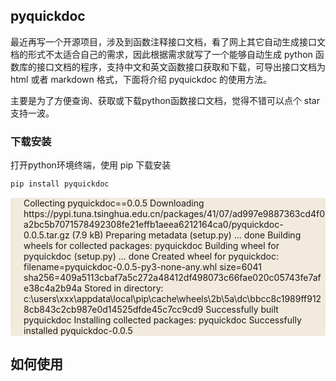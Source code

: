 ## pyquickdoc

最近再写一个开源项目，涉及到函数注释接口文档，看了网上其它自动生成接口文档的形式不太适合自己的需求，因此根据需求就写了一个能够自动生成 python 函数库的接口文档的程序，支持中文和英文函数接口获取和下载，可导出接口文档为 html 或者 markdown 格式，下面将介绍 pyquickdoc 的使用方法。


主要是为了方便查询、获取或下载python函数接口文档，觉得不错可以点个 star 支持一波。

### 下载安装
打开python环境终端，使用 pip 下载安装
```bash
pip install pyquickdoc
```
<div style="background-color:#f2eadd;"><div style="margin-left:1.5em;">
Collecting pyquickdoc==0.0.5
  Downloading https://pypi.tuna.tsinghua.edu.cn/packages/41/07/ad997e9887363cd4f0a2bc5b7071578492308fe21effb1aeea6212164ca0/pyquickdoc-0.0.5.tar.gz (7.9 kB)
  Preparing metadata (setup.py) ... done
Building wheels for collected packages: pyquickdoc
  Building wheel for pyquickdoc (setup.py) ... done
  Created wheel for pyquickdoc: filename=pyquickdoc-0.0.5-py3-none-any.whl size=6041 sha256=409a5113cbaf7a5c272a48412df498073c66fae020c05743fe7afe38c4a2b94a
  Stored in directory: c:\users\xxx\appdata\local\pip\cache\wheels\2b\5a\dc\bbcc8c1989ff9128cb843c2cb987e0d14525dfde45c7cc9cd9
Successfully built pyquickdoc
Installing collected packages: pyquickdoc
Successfully installed pyquickdoc-0.0.5
</div></div>

## 如何使用





